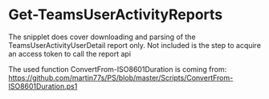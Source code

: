 # Get-TeamsUserActivityReports
 
The snipplet does cover downloading and parsing of the TeamsUserActivityUserDetail report only.
Not included is the step to acquire an access token to call the report api


The used function ConvertFrom-ISO8601Duration is coming from:
https://github.com/martin77s/PS/blob/master/Scripts/ConvertFrom-ISO8601Duration.ps1
